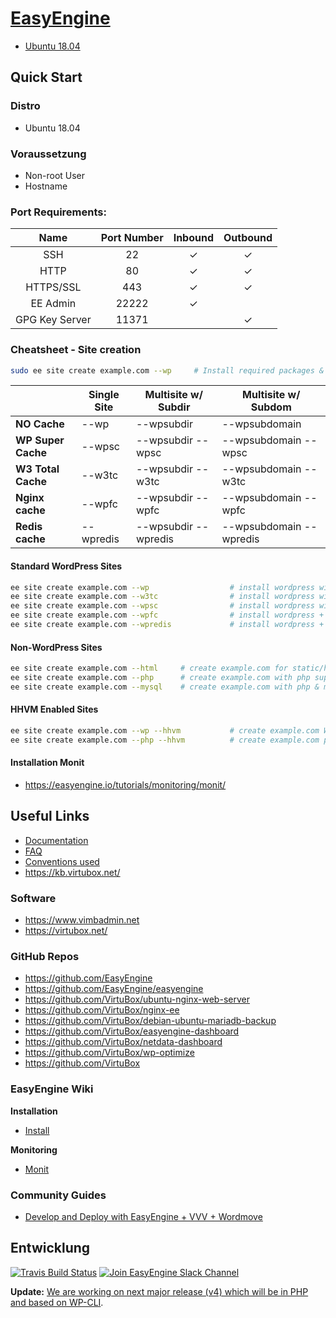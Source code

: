 # [EasyEngine](https://easyengine.io/)

- [Ubuntu 18.04](https://pagespeedplus.github.io/easyengine/ubuntu/)

## Quick Start

### Distro

- Ubuntu 18.04

### Voraussetzung

- Non-root User
- Hostname

### Port Requirements:

| Name  | Port Number | Inbound | Outbound  |
|:-----:|:-----------:|:-------:|:---------:|
|SSH    |22           | ✓       |✓          |
|HTTP    |80           | ✓       |✓          |
|HTTPS/SSL    |443           | ✓       |✓          |
|EE Admin    |22222           | ✓       |          |
|GPG Key Server    |11371           |        |✓          |



### Cheatsheet - Site creation

```bash
sudo ee site create example.com --wp     # Install required packages & setup WordPress on example.com
```

|                    |  Single Site  | 	Multisite w/ Subdir  |	Multisite w/ Subdom     |
|--------------------|---------------|-----------------------|--------------------------|
| **NO Cache**       |  --wp         |	--wpsubdir           |	--wpsubdomain           |
| **WP Super Cache** |	--wpsc       |	--wpsubdir --wpsc    |  --wpsubdomain --wpsc    |
| **W3 Total Cache** |  --w3tc       |	--wpsubdir --w3tc    |  --wpsubdomain --w3tc    |
| **Nginx cache**    |  --wpfc       |  --wpsubdir --wpfc    |  --wpsubdomain --wpfc    |
| **Redis cache**    |  --wpredis    |  --wpsubdir --wpredis |  --wpsubdomain --wpredis |

#### Standard WordPress Sites

```bash
ee site create example.com --wp                  # install wordpress without any page caching
ee site create example.com --w3tc                # install wordpress with w3-total-cache plugin
ee site create example.com --wpsc                # install wordpress with wp-super-cache plugin
ee site create example.com --wpfc                # install wordpress + nginx fastcgi_cache
ee site create example.com --wpredis             # install wordpress + nginx redis_cache
```

#### Non-WordPress Sites

```bash
ee site create example.com --html     # create example.com for static/html sites
ee site create example.com --php      # create example.com with php support
ee site create example.com --mysql    # create example.com with php & mysql support
```

#### HHVM Enabled Sites

```bash
ee site create example.com --wp --hhvm           # create example.com WordPress site with HHVM support
ee site create example.com --php --hhvm          # create example.com php site with HHVM support
```

#### Installation Monit

- https://easyengine.io/tutorials/monitoring/monit/

## Useful Links

- [Documentation](https://easyengine.io/docs/)
- [FAQ](https://easyengine.io/faq/)
- [Conventions used](https://easyengine.io/wordpress-nginx/tutorials/conventions/)
- https://kb.virtubox.net/

### Software

- https://www.vimbadmin.net
- https://virtubox.net/

### GitHub Repos

- https://github.com/EasyEngine
- https://github.com/EasyEngine/easyengine
- https://github.com/VirtuBox/ubuntu-nginx-web-server
- https://github.com/VirtuBox/nginx-ee
- https://github.com/VirtuBox/debian-ubuntu-mariadb-backup
- https://github.com/VirtuBox/easyengine-dashboard
- https://github.com/VirtuBox/netdata-dashboard
- https://github.com/VirtuBox/wp-optimize
- https://github.com/VirtuBox

### EasyEngine Wiki

**Installation**

- [Install](https://easyengine.io/docs/install/)

**Monitoring**

- [Monit](https://easyengine.io/tutorials/monitoring/monit/)

### Community Guides
- [Develop and Deploy with EasyEngine + VVV + Wordmove](https://github.com/joeguilmette/ee-vvv-wordmove)

## Entwicklung

[![Travis Build Status](https://travis-ci.org/EasyEngine/easyengine.svg)](https://travis-ci.org/EasyEngine/easyengine) [![Join EasyEngine Slack Channel](http://slack.easyengine.io/badge.svg)](http://slack.easyengine.io/)

**Update:** [We are working on next major release (v4) which will be in PHP and based on WP-CLI](https://easyengine.io/blog/easyengine-v4-development-begins/).
